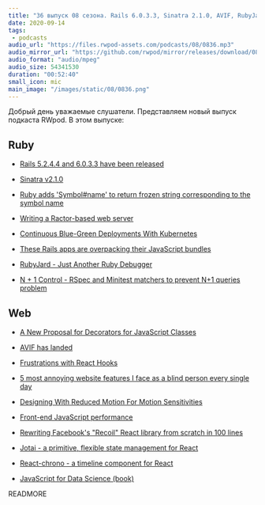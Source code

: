```yaml
---
title: "36 выпуск 08 сезона. Rails 6.0.3.3, Sinatra 2.1.0, AVIF, RubyJard, N + 1 Control, React-chrono, JavaScript for Data Science и прочее"
date: 2020-09-14
tags:
 - podcasts
audio_url: "https://files.rwpod-assets.com/podcasts/08/0836.mp3"
audio_mirror_url: "https://github.com/rwpod/mirror/releases/download/08.36/0836.mp3"
audio_format: "audio/mpeg"
audio_size: 54341530
duration: "00:52:40"
small_icon: mic
main_image: "/images/static/08/0836.png"
---
```


Добрый день уважаемые слушатели. Представляем новый выпуск подкаста RWpod. В этом выпуске:

## Ruby

 - [Rails 5.2.4.4 and 6.0.3.3 have been released](https://weblog.rubyonrails.org/2020/9/10/Rails-5-2-4-4-and-6-0-3-3-have-been-released/)
 - [Sinatra v2.1.0](http://sinatrarb.com/2020/09/05/sinatra-2.1.0.html)
 - [Ruby adds 'Symbol#name' to return frozen string corresponding to the symbol name](https://blog.saeloun.com/2020/09/09/ruby-adds-name-method-to-symbol)
 - [Writing a Ractor-based web server](https://kirshatrov.com/2020/09/08/ruby-ractor-web-server/)


 - [Continuous Blue-Green Deployments With Kubernetes](https://semaphoreci.com/blog/continuous-blue-green-deployments-with-kubernetes)
 - [These Rails apps are overpacking their JavaScript bundles](https://rossta.net/blog/rails-apps-overpacking-with-webpacker.html)
 - [RubyJard - Just Another Ruby Debugger](https://rubyjard.org/)
 - [N + 1 Control - RSpec and Minitest matchers to prevent N+1 queries problem](https://github.com/palkan/n_plus_one_control)

## Web

 - [A New Proposal for Decorators for JavaScript Classes](https://github.com/tc39/proposal-decorators/blob/simplified/README.md)
 - [AVIF has landed](https://jakearchibald.com/2020/avif-has-landed/)
 - [Frustrations with React Hooks](https://blog.logrocket.com/frustrations-with-react-hooks/)
 - [5 most annoying website features I face as a blind person every single day](https://bighack.org/5-most-annoying-website-features-i-face-as-a-blind-screen-reader-user-accessibility/)
 - [Designing With Reduced Motion For Motion Sensitivities](https://www.smashingmagazine.com/2020/09/design-reduced-motion-sensitivities/)


 - [Front-end JavaScript performance](https://www.debugbear.com/blog/front-end-javascript-performance)
 - [Rewriting Facebook's "Recoil" React library from scratch in 100 lines](https://bennetthardwick.com/blog/recoil-js-clone-from-scratch-in-100-lines/)
 - [Jotai - a primitive, flexible state management for React](https://github.com/react-spring/jotai)
 - [React-chrono - a timeline component for React](https://github.com/prabhuignoto/react-chrono)
 - [JavaScript for Data Science (book)](https://js4ds.org/)

READMORE
